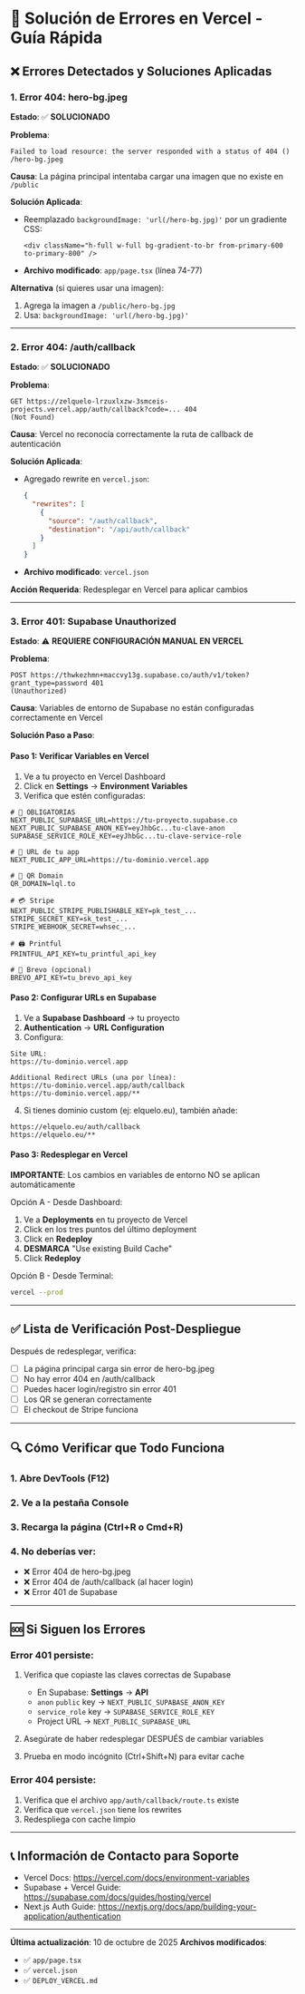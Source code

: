 # 🔧 Solución de Errores en Vercel - Guía Rápida

## ❌ Errores Detectados y Soluciones Aplicadas

### 1. Error 404: hero-bg.jpeg
**Estado**: ✅ **SOLUCIONADO**

**Problema**: 
```
Failed to load resource: the server responded with a status of 404 ()
/hero-bg.jpeg
```

**Causa**: La página principal intentaba cargar una imagen que no existe en `/public`

**Solución Aplicada**:
- Reemplazado `backgroundImage: 'url(/hero-bg.jpg)'` por un gradiente CSS:
  ```tsx
  <div className="h-full w-full bg-gradient-to-br from-primary-600 to-primary-800" />
  ```
- **Archivo modificado**: `app/page.tsx` (línea 74-77)

**Alternativa** (si quieres usar una imagen):
1. Agrega la imagen a `/public/hero-bg.jpg`
2. Usa: `backgroundImage: 'url(/hero-bg.jpg)'`

---

### 2. Error 404: /auth/callback
**Estado**: ✅ **SOLUCIONADO**

**Problema**:
```
GET https://zelquelo-lrzuxlxzw-3smceis-projects.vercel.app/auth/callback?code=... 404
(Not Found)
```

**Causa**: Vercel no reconocía correctamente la ruta de callback de autenticación

**Solución Aplicada**:
- Agregado rewrite en `vercel.json`:
  ```json
  {
    "rewrites": [
      {
        "source": "/auth/callback",
        "destination": "/api/auth/callback"
      }
    ]
  }
  ```
- **Archivo modificado**: `vercel.json`

**Acción Requerida**: Redesplegar en Vercel para aplicar cambios

---

### 3. Error 401: Supabase Unauthorized
**Estado**: ⚠️ **REQUIERE CONFIGURACIÓN MANUAL EN VERCEL**

**Problema**:
```
POST https://thwkezhmn+maccvy13g.supabase.co/auth/v1/token?grant_type=password 401
(Unauthorized)
```

**Causa**: Variables de entorno de Supabase no están configuradas correctamente en Vercel

**Solución Paso a Paso**:

#### Paso 1: Verificar Variables en Vercel
1. Ve a tu proyecto en Vercel Dashboard
2. Click en **Settings** → **Environment Variables**
3. Verifica que estén configuradas:

```env
# 🔑 OBLIGATORIAS
NEXT_PUBLIC_SUPABASE_URL=https://tu-proyecto.supabase.co
NEXT_PUBLIC_SUPABASE_ANON_KEY=eyJhbGc...tu-clave-anon
SUPABASE_SERVICE_ROLE_KEY=eyJhbGc...tu-clave-service-role

# 📍 URL de tu app
NEXT_PUBLIC_APP_URL=https://tu-dominio.vercel.app

# 🔗 QR Domain
QR_DOMAIN=lql.to

# 💳 Stripe
NEXT_PUBLIC_STRIPE_PUBLISHABLE_KEY=pk_test_...
STRIPE_SECRET_KEY=sk_test_...
STRIPE_WEBHOOK_SECRET=whsec_...

# 🖨️ Printful
PRINTFUL_API_KEY=tu_printful_api_key

# 📧 Brevo (opcional)
BREVO_API_KEY=tu_brevo_api_key
```

#### Paso 2: Configurar URLs en Supabase
1. Ve a **Supabase Dashboard** → tu proyecto
2. **Authentication** → **URL Configuration**
3. Configura:

```
Site URL: 
https://tu-dominio.vercel.app

Additional Redirect URLs (una por línea):
https://tu-dominio.vercel.app/auth/callback
https://tu-dominio.vercel.app/**
```

4. Si tienes dominio custom (ej: elquelo.eu), también añade:
```
https://elquelo.eu/auth/callback
https://elquelo.eu/**
```

#### Paso 3: Redesplegar en Vercel
**IMPORTANTE**: Los cambios en variables de entorno NO se aplican automáticamente

Opción A - Desde Dashboard:
1. Ve a **Deployments** en tu proyecto de Vercel
2. Click en los tres puntos del último deployment
3. Click en **Redeploy**
4. **DESMARCA** "Use existing Build Cache"
5. Click **Redeploy**

Opción B - Desde Terminal:
```bash
vercel --prod
```

---

## ✅ Lista de Verificación Post-Despliegue

Después de redesplegar, verifica:

- [ ] La página principal carga sin error de hero-bg.jpeg
- [ ] No hay error 404 en /auth/callback
- [ ] Puedes hacer login/registro sin error 401
- [ ] Los QR se generan correctamente
- [ ] El checkout de Stripe funciona

---

## 🔍 Cómo Verificar que Todo Funciona

### 1. Abre DevTools (F12)
### 2. Ve a la pestaña Console
### 3. Recarga la página (Ctrl+R o Cmd+R)
### 4. No deberías ver:
   - ❌ Error 404 de hero-bg.jpeg
   - ❌ Error 404 de /auth/callback (al hacer login)
   - ❌ Error 401 de Supabase

---

## 🆘 Si Siguen los Errores

### Error 401 persiste:
1. Verifica que copiaste las claves correctas de Supabase
   - En Supabase: **Settings** → **API**
   - `anon` `public` key → `NEXT_PUBLIC_SUPABASE_ANON_KEY`
   - `service_role` key → `SUPABASE_SERVICE_ROLE_KEY`
   - Project URL → `NEXT_PUBLIC_SUPABASE_URL`

2. Asegúrate de haber redesplegar DESPUÉS de cambiar variables

3. Prueba en modo incógnito (Ctrl+Shift+N) para evitar cache

### Error 404 persiste:
1. Verifica que el archivo `app/auth/callback/route.ts` existe
2. Verifica que `vercel.json` tiene los rewrites
3. Redespliega con cache limpio

---

## 📞 Información de Contacto para Soporte

- Vercel Docs: https://vercel.com/docs/environment-variables
- Supabase + Vercel Guide: https://supabase.com/docs/guides/hosting/vercel
- Next.js Auth Guide: https://nextjs.org/docs/app/building-your-application/authentication

---

**Última actualización**: 10 de octubre de 2025
**Archivos modificados**:
- ✅ `app/page.tsx`
- ✅ `vercel.json`
- ✅ `DEPLOY_VERCEL.md`

